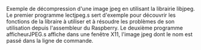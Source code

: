 Exemple de décompression d'une image jpeg en utilisant la librairie libjpeg.
Le premier programme lectjpeg.s sert d'exemple pour découvrir les fonctions de la libraire à utiliser et à résoudre les problèmes de son utilisation depuis l'assembleur du Raspberry.
Le deuxième programme afficheurJPEG.s affiche dans une fenêtre X11, l'image jpeg dont le nom est passé dans la ligne de commande. 
